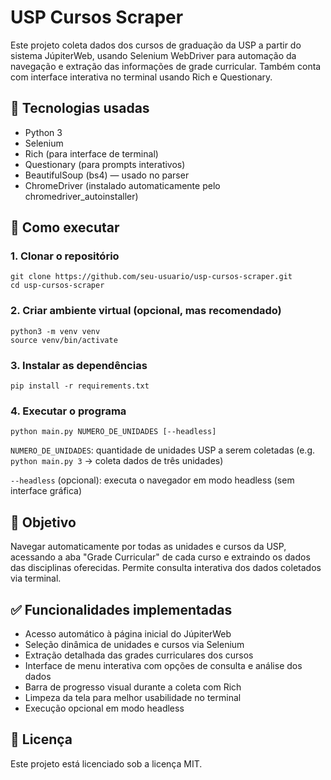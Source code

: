 # USP Cursos Scraper

Este projeto coleta dados dos cursos de graduação da USP a partir do sistema JúpiterWeb, usando Selenium WebDriver para automação da navegação e extração das informações de grade curricular. Também conta com interface interativa no terminal usando Rich e Questionary.

## 🔧 Tecnologias usadas

- Python 3
- Selenium
- Rich (para interface de terminal)
- Questionary (para prompts interativos)
- BeautifulSoup (bs4) — usado no parser
- ChromeDriver (instalado automaticamente pelo chromedriver_autoinstaller)

## 🚀 Como executar

### 1. **Clonar o repositório**
    
    git clone https://github.com/seu-usuario/usp-cursos-scraper.git
    cd usp-cursos-scraper
    

### 2. **Criar ambiente virtual (opcional, mas recomendado)**

    python3 -m venv venv
    source venv/bin/activate
    

### 3. **Instalar as dependências**
   
    pip install -r requirements.txt
    

### 4. **Executar o programa**
    
    python main.py NUMERO_DE_UNIDADES [--headless]

``NUMERO_DE_UNIDADES``: quantidade de unidades USP a serem coletadas (e.g. ``python main.py 3`` -> coleta dados de três unidades)

``--headless`` (opcional): executa o navegador em modo headless (sem interface gráfica)
    

## 📌 Objetivo

Navegar automaticamente por todas as unidades e cursos da USP, acessando a aba "Grade Curricular" de cada curso e extraindo os dados das disciplinas oferecidas. Permite consulta interativa dos dados coletados via terminal.

## ✅ Funcionalidades implementadas

- Acesso automático à página inicial do JúpiterWeb
- Seleção dinâmica de unidades e cursos via Selenium
- Extração detalhada das grades curriculares dos cursos
- Interface de menu interativa com opções de consulta e análise dos dados
- Barra de progresso visual durante a coleta com Rich
- Limpeza da tela para melhor usabilidade no terminal
- Execução opcional em modo headless

## 📄 Licença

Este projeto está licenciado sob a licença MIT.
